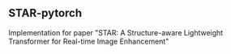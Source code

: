 ## STAR-pytorch
Implementation for paper "STAR: A Structure-aware Lightweight Transformer for Real-time Image Enhancement" 
